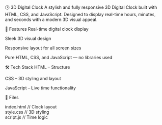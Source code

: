 🕒 3D Digital Clock
A stylish and fully responsive 3D Digital Clock built with HTML, CSS, and JavaScript. Designed to display real-time hours, minutes, and seconds with a modern 3D visual appeal.

🚀 Features
Real-time digital clock display

Sleek 3D visual design

Responsive layout for all screen sizes

Pure HTML, CSS, and JavaScript — no libraries used

🛠️ Tech Stack
HTML – Structure

CSS – 3D styling and layout

JavaScript – Live time functionality

📁 Files

index.html     // Clock layout  
style.css      // 3D styling  
script.js      // Time logic  
